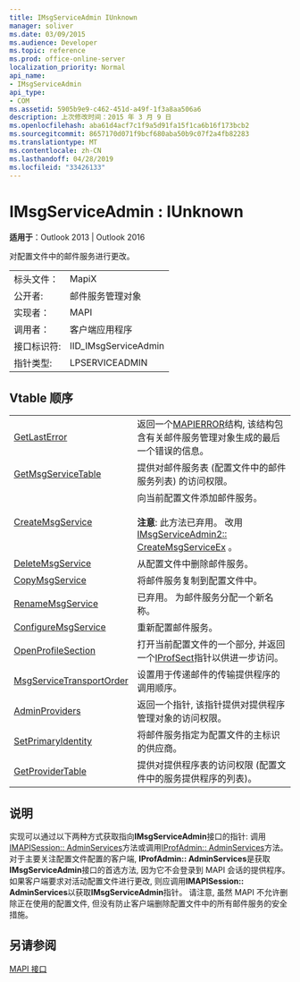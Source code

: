 ```yaml
---
title: IMsgServiceAdmin IUnknown
manager: soliver
ms.date: 03/09/2015
ms.audience: Developer
ms.topic: reference
ms.prod: office-online-server
localization_priority: Normal
api_name:
- IMsgServiceAdmin
api_type:
- COM
ms.assetid: 5905b9e9-c462-451d-a49f-1f3a8aa506a6
description: 上次修改时间：2015 年 3 月 9 日
ms.openlocfilehash: aba61d4acf7c1f9a5d91fa15f1ca6b16f173bcb2
ms.sourcegitcommit: 8657170d071f9bcf680aba50b9c07f2a4fb82283
ms.translationtype: MT
ms.contentlocale: zh-CN
ms.lasthandoff: 04/28/2019
ms.locfileid: "33426133"
---
```

# <a name="imsgserviceadmin--iunknown"></a>IMsgServiceAdmin : IUnknown

  
  
**适用于**：Outlook 2013 | Outlook 2016 
  
对配置文件中的邮件服务进行更改。
  
|||
|:-----|:-----|
|标头文件：  <br/> |MapiX  <br/> |
|公开者:  <br/> |邮件服务管理对象  <br/> |
|实现者：  <br/> |MAPI  <br/> |
|调用者：  <br/> |客户端应用程序  <br/> |
|接口标识符:  <br/> |IID_IMsgServiceAdmin  <br/> |
|指针类型:  <br/> |LPSERVICEADMIN  <br/> |
   
## <a name="vtable-order"></a>Vtable 顺序

|||
|:-----|:-----|
|[GetLastError](imsgserviceadmin-getlasterror.md) <br/> |返回一个[MAPIERROR](mapierror.md)结构, 该结构包含有关邮件服务管理对象生成的最后一个错误的信息。  <br/> |
|[GetMsgServiceTable](imsgserviceadmin-getmsgservicetable.md) <br/> |提供对邮件服务表 (配置文件中的邮件服务列表) 的访问权限。  <br/> |
|[CreateMsgService](imsgserviceadmin-createmsgservice.md) <br/> |向当前配置文件添加邮件服务。  <br/> <br/>**注意**: 此方法已弃用。 改用[IMsgServiceAdmin2:: CreateMsgServiceEx](imsgserviceadmin2-createmsgserviceex.md) 。           |
|[DeleteMsgService](imsgserviceadmin-deletemsgservice.md) <br/> |从配置文件中删除邮件服务。  <br/> |
|[CopyMsgService](imsgserviceadmin-copymsgservice.md) <br/> |将邮件服务复制到配置文件中。  <br/> |
|[RenameMsgService](imsgserviceadmin-renamemsgservice.md) <br/> |已弃用。 为邮件服务分配一个新名称。  <br/> |
|[ConfigureMsgService](imsgserviceadmin-configuremsgservice.md) <br/> |重新配置邮件服务。  <br/> |
|[OpenProfileSection](imsgserviceadmin-openprofilesection.md) <br/> |打开当前配置文件的一个部分, 并返回一个[IProfSect](iprofsectimapiprop.md)指针以供进一步访问。  <br/> |
|[MsgServiceTransportOrder](imsgserviceadmin-msgservicetransportorder.md) <br/> |设置用于传递邮件的传输提供程序的调用顺序。  <br/> |
|[AdminProviders](imsgserviceadmin-adminproviders.md) <br/> |返回一个指针, 该指针提供对提供程序管理对象的访问权限。  <br/> |
|[SetPrimaryIdentity](imsgserviceadmin-setprimaryidentity.md) <br/> |将邮件服务指定为配置文件的主标识的供应商。  <br/> |
|[GetProviderTable](imsgserviceadmin-getprovidertable.md) <br/> |提供对提供程序表的访问权限 (配置文件中的服务提供程序的列表)。  <br/> |
   
## <a name="remarks"></a>说明

实现可以通过以下两种方式获取指向**IMsgServiceAdmin**接口的指针: 调用[IMAPISession:: AdminServices](imapisession-adminservices.md)方法或调用[IProfAdmin:: AdminServices](iprofadmin-adminservices.md)方法。 对于主要关注配置文件配置的客户端, **IProfAdmin:: AdminServices**是获取**IMsgServiceAdmin**接口的首选方法, 因为它不会登录到 MAPI 会话的提供程序。 如果客户端要求对活动配置文件进行更改, 则应调用**IMAPISession:: AdminServices**以获取**IMsgServiceAdmin**指针。 请注意, 虽然 MAPI 不允许删除正在使用的配置文件, 但没有防止客户端删除配置文件中的所有邮件服务的安全措施。 
  
## <a name="see-also"></a>另请参阅



[MAPI 接口](mapi-interfaces.md)

